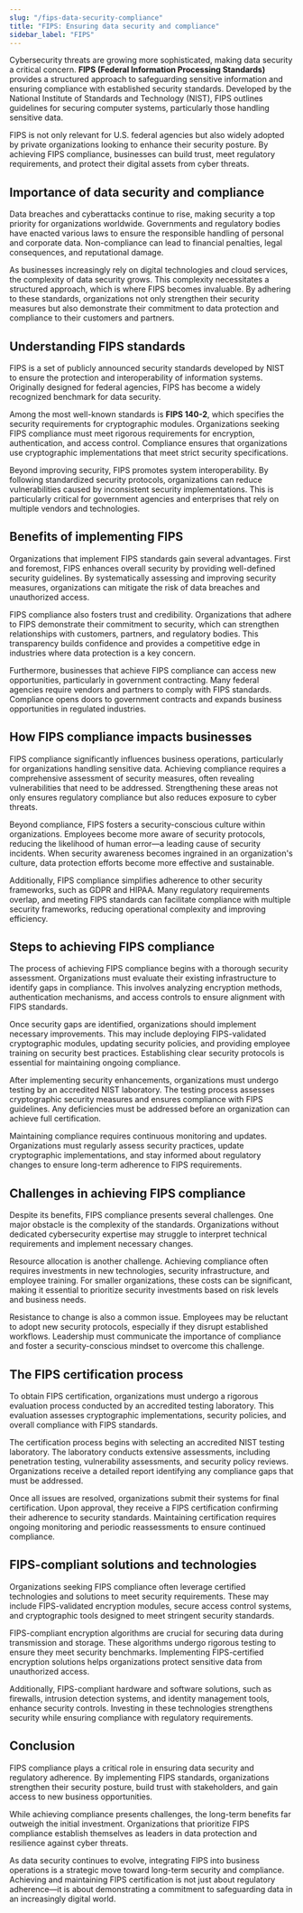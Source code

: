 ```yaml
---
slug: "/fips-data-security-compliance"
title: "FIPS: Ensuring data security and compliance"
sidebar_label: "FIPS"
---
```


Cybersecurity threats are growing more sophisticated, making data security a critical concern. **FIPS (Federal Information Processing Standards)** provides a structured approach to safeguarding sensitive information and ensuring compliance with established security standards. Developed by the National Institute of Standards and Technology (NIST), FIPS outlines guidelines for securing computer systems, particularly those handling sensitive data.

FIPS is not only relevant for U.S. federal agencies but also widely adopted by private organizations looking to enhance their security posture. By achieving FIPS compliance, businesses can build trust, meet regulatory requirements, and protect their digital assets from cyber threats.

## Importance of data security and compliance

Data breaches and cyberattacks continue to rise, making security a top priority for organizations worldwide. Governments and regulatory bodies have enacted various laws to ensure the responsible handling of personal and corporate data. Non-compliance can lead to financial penalties, legal consequences, and reputational damage.

As businesses increasingly rely on digital technologies and cloud services, the complexity of data security grows. This complexity necessitates a structured approach, which is where FIPS becomes invaluable. By adhering to these standards, organizations not only strengthen their security measures but also demonstrate their commitment to data protection and compliance to their customers and partners.

## Understanding FIPS standards

FIPS is a set of publicly announced security standards developed by NIST to ensure the protection and interoperability of information systems. Originally designed for federal agencies, FIPS has become a widely recognized benchmark for data security.

Among the most well-known standards is **FIPS 140-2**, which specifies the security requirements for cryptographic modules. Organizations seeking FIPS compliance must meet rigorous requirements for encryption, authentication, and access control. Compliance ensures that organizations use cryptographic implementations that meet strict security specifications.

Beyond improving security, FIPS promotes system interoperability. By following standardized security protocols, organizations can reduce vulnerabilities caused by inconsistent security implementations. This is particularly critical for government agencies and enterprises that rely on multiple vendors and technologies.

## Benefits of implementing FIPS

Organizations that implement FIPS standards gain several advantages. First and foremost, FIPS enhances overall security by providing well-defined security guidelines. By systematically assessing and improving security measures, organizations can mitigate the risk of data breaches and unauthorized access.

FIPS compliance also fosters trust and credibility. Organizations that adhere to FIPS demonstrate their commitment to security, which can strengthen relationships with customers, partners, and regulatory bodies. This transparency builds confidence and provides a competitive edge in industries where data protection is a key concern.

Furthermore, businesses that achieve FIPS compliance can access new opportunities, particularly in government contracting. Many federal agencies require vendors and partners to comply with FIPS standards. Compliance opens doors to government contracts and expands business opportunities in regulated industries.

## How FIPS compliance impacts businesses

FIPS compliance significantly influences business operations, particularly for organizations handling sensitive data. Achieving compliance requires a comprehensive assessment of security measures, often revealing vulnerabilities that need to be addressed. Strengthening these areas not only ensures regulatory compliance but also reduces exposure to cyber threats.

Beyond compliance, FIPS fosters a security-conscious culture within organizations. Employees become more aware of security protocols, reducing the likelihood of human error—a leading cause of security incidents. When security awareness becomes ingrained in an organization's culture, data protection efforts become more effective and sustainable.

Additionally, FIPS compliance simplifies adherence to other security frameworks, such as GDPR and HIPAA. Many regulatory requirements overlap, and meeting FIPS standards can facilitate compliance with multiple security frameworks, reducing operational complexity and improving efficiency.

## Steps to achieving FIPS compliance

The process of achieving FIPS compliance begins with a thorough security assessment. Organizations must evaluate their existing infrastructure to identify gaps in compliance. This involves analyzing encryption methods, authentication mechanisms, and access controls to ensure alignment with FIPS standards.

Once security gaps are identified, organizations should implement necessary improvements. This may include deploying FIPS-validated cryptographic modules, updating security policies, and providing employee training on security best practices. Establishing clear security protocols is essential for maintaining ongoing compliance.

After implementing security enhancements, organizations must undergo testing by an accredited NIST laboratory. The testing process assesses cryptographic security measures and ensures compliance with FIPS guidelines. Any deficiencies must be addressed before an organization can achieve full certification.

Maintaining compliance requires continuous monitoring and updates. Organizations must regularly assess security practices, update cryptographic implementations, and stay informed about regulatory changes to ensure long-term adherence to FIPS requirements.

## Challenges in achieving FIPS compliance

Despite its benefits, FIPS compliance presents several challenges. One major obstacle is the complexity of the standards. Organizations without dedicated cybersecurity expertise may struggle to interpret technical requirements and implement necessary changes.

Resource allocation is another challenge. Achieving compliance often requires investments in new technologies, security infrastructure, and employee training. For smaller organizations, these costs can be significant, making it essential to prioritize security investments based on risk levels and business needs.

Resistance to change is also a common issue. Employees may be reluctant to adopt new security protocols, especially if they disrupt established workflows. Leadership must communicate the importance of compliance and foster a security-conscious mindset to overcome this challenge.

## The FIPS certification process

To obtain FIPS certification, organizations must undergo a rigorous evaluation process conducted by an accredited testing laboratory. This evaluation assesses cryptographic implementations, security policies, and overall compliance with FIPS standards.

The certification process begins with selecting an accredited NIST testing laboratory. The laboratory conducts extensive assessments, including penetration testing, vulnerability assessments, and security policy reviews. Organizations receive a detailed report identifying any compliance gaps that must be addressed.

Once all issues are resolved, organizations submit their systems for final certification. Upon approval, they receive a FIPS certification confirming their adherence to security standards. Maintaining certification requires ongoing monitoring and periodic reassessments to ensure continued compliance.

## FIPS-compliant solutions and technologies

Organizations seeking FIPS compliance often leverage certified technologies and solutions to meet security requirements. These may include FIPS-validated encryption modules, secure access control systems, and cryptographic tools designed to meet stringent security standards.

FIPS-compliant encryption algorithms are crucial for securing data during transmission and storage. These algorithms undergo rigorous testing to ensure they meet security benchmarks. Implementing FIPS-certified encryption solutions helps organizations protect sensitive data from unauthorized access.

Additionally, FIPS-compliant hardware and software solutions, such as firewalls, intrusion detection systems, and identity management tools, enhance security controls. Investing in these technologies strengthens security while ensuring compliance with regulatory requirements.

## Conclusion

FIPS compliance plays a critical role in ensuring data security and regulatory adherence. By implementing FIPS standards, organizations strengthen their security posture, build trust with stakeholders, and gain access to new business opportunities.

While achieving compliance presents challenges, the long-term benefits far outweigh the initial investment. Organizations that prioritize FIPS compliance establish themselves as leaders in data protection and resilience against cyber threats.

As data security continues to evolve, integrating FIPS into business operations is a strategic move toward long-term security and compliance. Achieving and maintaining FIPS certification is not just about regulatory adherence—it is about demonstrating a commitment to safeguarding data in an increasingly digital world.

